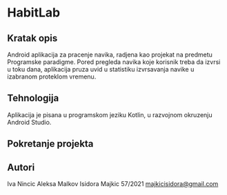 # HabitLab

## Kratak opis
Android aplikacija za pracenje navika,
radjena kao projekat na predmetu Programske paradigme.
Pored pregleda navika koje korisnik treba da izvrsi
u toku dana, aplikacija pruza uvid u statistiku
izvrsavanja navike u izabranom proteklom vremenu.

## Tehnologija
Aplikacija je pisana u programskom jeziku Kotlin,
u razvojnom okruzenju Android Studio.

## Pokretanje projekta

## Autori
Iva Nincic
Aleksa Malkov
Isidora Majkic 57/2021 majkicisidora@gmail.com